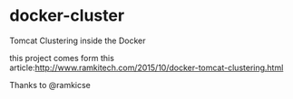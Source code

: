 # docker-cluster
Tomcat Clustering inside the Docker

this project comes form this article:http://www.ramkitech.com/2015/10/docker-tomcat-clustering.html

Thanks to @ramkicse

